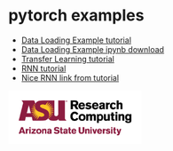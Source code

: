 pytorch examples
================

* [Data Loading Example tutorial][0]
* [Data Loading Example ipynb download][1]
* [Transfer Learning tutorial][2]
* [RNN tutorial][3]
* [Nice RNN link from tutorial][4]


<img src="../../assets/ASURC_logo.png" width="240">


[0]: https://pytorch.org/tutorials/beginner/data_loading_tutorial.html
[1]: https://pytorch.org/tutorials/_downloads/21adbaecd47a412f8143afb1c48f05a6/data_loading_tutorial.ipynb
[2]: https://pytorch.org/tutorials/beginner/transfer_learning_tutorial.html
[3]: https://pytorch.org/tutorials/intermediate/char_rnn_classification_tutorial.html
[4]: https://karpathy.github.io/2015/05/21/rnn-effectiveness/
